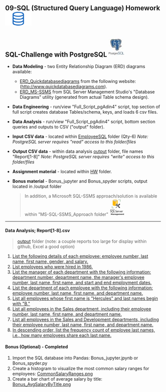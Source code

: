 ## 09-SQL (Structured Query Language) Homework![](/HW/Instructions/sql2.png)
## SQL-Challenge with PostgreSQL ![](/postgresImage.jpg)
 * **Data Modeling** - two Entity Relationship Diagram (ERD) diagrams available:
     * [ERD_Quickdatabasediagrams](ERD_Quickdatabasediagrams.PNG) from the following website: (http://www.quickdatabasediagrams.com).
     * [ERD_MS-SSMS](ERD_MS-SSMS.PNG) from SQL Server Management Studio's "Database Diagrams" utility (generated from actual Table schema design).
 * **Data Engineering** - run/view "Full_Script_pgAdin4" script, top section of full script creates database Tables/schema, keys, and loads 6 csv files.
 * **Data Analysis** - run/view "Full_Script_pgAdin4" script, bottom section queries and outputs to CSV ("output" folder).
 * **Input CSV data** - located within [EmployeeSQL](/EmployeeSQL) folder (Qty-6) *Note: PostgreSQL server requires "read" access to this folder/files*
 * **Output CSV data** - within data analysis [output](/output) folder, file names "Report[1-8]" *Note: PostgreSQL server requires "write" access to this folder/files*
 * **Assignment material** - located within [HW](/HW) folder.
 * **Bonus material** - Bonus_jupyter and Bonus_spyder scripts, output located in /output folder

    > In addition, a Microsoft SQL-SSMS approach/solution is available within "MS-SQL-SSMS_Approach folder" ![](/MS-SQL-SSMS_Approach/ssms.PNG)
--------------------------
#### Data Analysis;  Report[1-8].csv
  
> [output](/output) folder (note: a couple reports too large for display within github, Excel a good option)

1. [List the following details of each employee: employee number, last name, first name, gender, and salary.](/output/Report1.csv)
2. [List employees who were hired in 1986.](/output/Report2.csv)
3. [List the manager of each department with the following information: department number, department name, the manager's employee number, last name, first name, and start and end employment dates.](/output/Report3.csv)
4. [List the department of each employee with the following information: employee number, last name, first name, and department name.](/output/Report4.csv)
5. [List all employees whose first name is "Hercules" and last names begin with "B."](/output/Report5.csv)
6. [List all employees in the Sales department, including their employee number, last name, first name, and department name.](/output/Report6.csv)
7. [List all employees in the Sales and Development departments, including their employee number, last name, first name, and department name.](/output/Report7.csv)
8. [In descending order, list the frequency count of employee last names, i.e., how many employees share each last name.](/output/Report8.csv)

#### Bonus (Optional) - Completed
1. Import the SQL database into Pandas: Bonus_jupyter.jpynb or Bonus_spyder.py
2. Create a histogram to visualize the most common salary ranges for employees: [CommonSalaryRanges.png](/output/Bonus/CommonSalaryRanges.png)
3. Create a bar chart of average salary by title: [Bonus_AvgSalaryByTitle.png](/output/Bonus_AvgSalaryByTitle.png)

